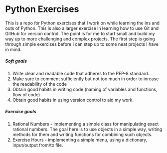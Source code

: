 # Python Exercises

This is a repo for Python exercises that I work on while learning the ins and outs of Python. This is also a larger exercise in learning how to use Git and GitHub for version control. The point is for me to start small and build my way up to more challenging and complex projects. The first step is going through simple exercises before I can step up to some neat projects I have in mind.

##### Soft goals

1. Write clear and readable code that adheres to the PEP-8 standard.
2. Make sure to comment sufficiently but not too much in order to inrease the readability of the code
3. Obtain good habits in writing code (naming of variables and functions, flow of code)
4. Obtain good habits in using version control to aid my work.

##### Exercise goals

1. Rational Numbers - implementing a simple class for manipulating exact rational numbers. The goal here is to use objects in a simple way, writing methods for them and writing functions for combining such objects.
2. Exercise Hours - implementing a simple menu, using a dictionary, input/output from/to file.

